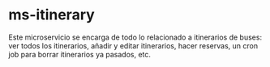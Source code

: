 # ms-itinerary

Este microservicio se encarga de todo lo relacionado a itinerarios de buses: ver todos los itinerarios, añadir y editar itinerarios, hacer reservas, un cron job para borrar itinerarios ya pasados, etc.
